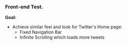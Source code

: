 ### Front-end Test.

**Goal:**
* Achieve similar feel and look for Twitter's Home page:
    * Fixed Navigation Bar
    * Infinite Scrolling which loads more tweets
